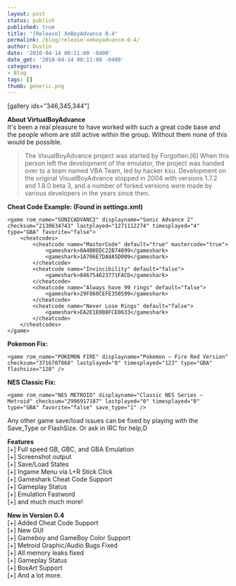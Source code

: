 ```yaml
---
layout: post
status: publish
published: true
title: "[Release] XeBoyAdvance 0.4"
permalink: /blog/release-xeboyadvance-0-4/
author: Dustin
date: '2010-04-14 00:11:00 -0400'
date_gmt: '2010-04-14 00:11:00 -0400'
categories:
- Blog
tags: []
thumb: generic.png
---
```

[gallery ids="346,345,344"]

**About VirtualBoyAdvance**  
It's been a real pleasure to have worked with such a great code base and the
people whom are still active within the group. Without them none of this would
be possible.

> The VisualBoyAdvance project was started by Forgotten.[6] When this person
left the development of the emulator, the project was handed over to a team
named VBA Team, led by hacker kxu. Development on the original VisualBoyAdvance
stopped in 2004 with versions 1.7.2 and 1.8.0 beta 3, and a number of forked
versions were made by various developers in the years since then.

**Cheat Code Example: (Found in settings.xml)**

```
<game rom_name="SONICADVANC2" displayname="Sonic Advance 2" checksum="2130634743" lastplayed="1271112274" timesplayed="4" type="GBA" favorite="false">
    <cheatcodes>
        <cheatcode name="MasterCode" default="true" mastercode="true">
            <gameshark>8A4B0EDC22B74899</gameshark>
            <gameshark>1A706E7DA8A5D009</gameshark>
        </cheatcode>
        <cheatcode name="Invincibility" default="false">
            <gameshark>846754623771FACD</gameshark>
        </cheatcode>
        <cheatcode name="Always have 99 rings" default="false">
            <gameshark>29F860CEFE350599</gameshark>
        </cheatcode>
        <cheatcode name="Never Lose Rings" default="false">
            <gameshark>EA2E1E0B8FCE0633</gameshark>
        </cheatcode>
    </cheatcodes>
</game>
```

**Pokemon Fix:**

```
<game rom_name="POKEMON FIRE" displayname="Pokemon – Fire Red Version" checksum="3716707868" lastplayed="0" timesplayed="123" type="GBA" flashsize="128" />  
```

**NES Classic Fix:**

```
<game rom_name="NES METROID" displayname="Classic NES Series – Metroid" checksum="2996917187" lastplayed="0" timesplayed="0" type="GBA" favorite="false" save_type="1" />  
```

Any other game save/load issues can be fixed by playing with the Save_Type or
FlashSize. Or ask in IRC for help;D

**Features**  
[+] Full speed GB, GBC, and GBA Emulation  
[+] Screenshot output  
[+] Save/Load States  
[+] Ingame Menu via L+R Stick Click  
[+] Gameshark Cheat Code Support  
[+] Gameplay Status  
[+] Emulation Fastword  
[+] and much much more!

**New in Version 0.4**  
[+] Added Cheat Code Support  
[+] New GUI  
[+] Gameboy and GameBoy Color Support  
[+] Metroid Graphic/Audio Bugs Fixed  
[+] All memory leaks fixed  
[+] Gameplay Status  
[+] BoxArt Support  
[+] And a lot more.
